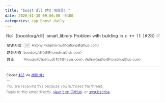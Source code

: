 ```yaml
---
title: "boost dll 반영 해줬음!!"
date: 2020-01-30 09:00:00 -0400
categories: cpp boost daily
---
```


![upload-header](/assets/img/dll.png)
